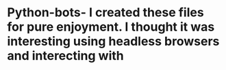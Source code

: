 # Python-bots- I created these files for pure enjoyment. I thought it was interesting using headless browsers and interecting with 
